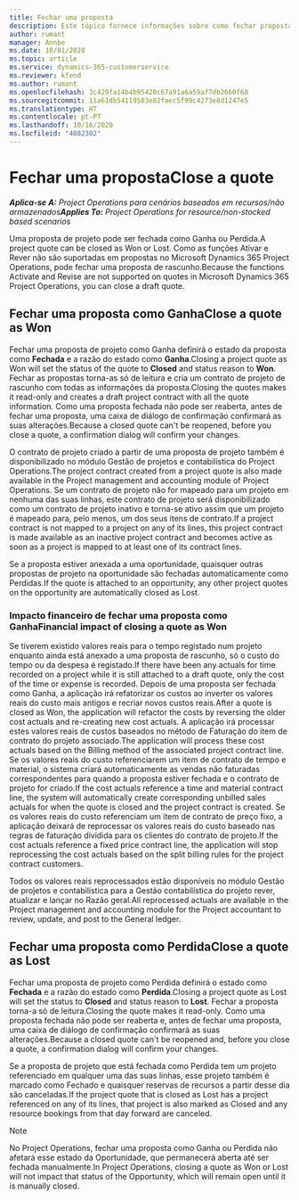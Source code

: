 ```yaml
---
title: Fechar uma proposta
description: Este tópico fornece informações sobre como fechar propostas no Project Operations.
author: rumant
manager: Annbe
ms.date: 10/01/2020
ms.topic: article
ms.service: dynamics-365-customerservice
ms.reviewer: kfend
ms.author: rumant
ms.openlocfilehash: 3c429fa14b4b95420c67a91a6a59af7db2660f68
ms.sourcegitcommit: 11a61db54119503e82faec5f99c4273e8d1247e5
ms.translationtype: HT
ms.contentlocale: pt-PT
ms.lasthandoff: 10/16/2020
ms.locfileid: "4082302"
---
```

# <a name="close-a-quote"></a><span data-ttu-id="54e93-103">Fechar uma proposta</span><span class="sxs-lookup"><span data-stu-id="54e93-103">Close a quote</span></span>

<span data-ttu-id="54e93-104">_**Aplica-se A:** Project Operations para cenários baseados em recursos/não armazenados_</span><span class="sxs-lookup"><span data-stu-id="54e93-104">_**Applies To:** Project Operations for resource/non-stocked based scenarios_</span></span>

<span data-ttu-id="54e93-105">Uma proposta de projeto pode ser fechada como Ganha ou Perdida.</span><span class="sxs-lookup"><span data-stu-id="54e93-105">A project quote can be closed as Won or Lost.</span></span> <span data-ttu-id="54e93-106">Como as funções Ativar e Rever não são suportadas em propostas no Microsoft Dynamics 365 Project Operations, pode fechar uma proposta de rascunho.</span><span class="sxs-lookup"><span data-stu-id="54e93-106">Because the functions Activate and Revise are not supported on quotes in Microsoft Dynamics 365 Project Operations, you can close a draft quote.</span></span>

## <a name="close-a-quote-as-won"></a><span data-ttu-id="54e93-107">Fechar uma proposta como Ganha</span><span class="sxs-lookup"><span data-stu-id="54e93-107">Close a quote as Won</span></span>

<span data-ttu-id="54e93-108">Fechar uma proposta de projeto como Ganha definirá o estado da proposta como **Fechada** e a razão do estado como **Ganha**.</span><span class="sxs-lookup"><span data-stu-id="54e93-108">Closing a project quote as Won will set the status of the quote to **Closed** and status reason to **Won**.</span></span> <span data-ttu-id="54e93-109">Fechar as propostas torna-as só de leitura e cria um contrato de projeto de rascunho com todas as informações da proposta.</span><span class="sxs-lookup"><span data-stu-id="54e93-109">Closing the quotes makes it read-only and creates a draft project contract with all the quote information.</span></span> <span data-ttu-id="54e93-110">Como uma proposta fechada não pode ser reaberta, antes de fechar uma proposta, uma caixa de diálogo de confirmação confirmará as suas alterações.</span><span class="sxs-lookup"><span data-stu-id="54e93-110">Because a closed quote can't be reopened, before you close a quote, a confirmation dialog will confirm your changes.</span></span>

<span data-ttu-id="54e93-111">O contrato de projeto criado a partir de uma proposta de projeto também é disponibilizado no módulo Gestão de projetos e contabilística do Project Operations.</span><span class="sxs-lookup"><span data-stu-id="54e93-111">The project contract created from a project quote is also made available in the Project management and accounting module of Project Operations.</span></span> <span data-ttu-id="54e93-112">Se um contrato de projeto não for mapeado para um projeto em nenhuma das suas linhas, este contrato de projeto será disponibilizado como um contrato de projeto inativo e torna-se ativo assim que um projeto é mapeado para, pelo menos, um dos seus itens de contrato.</span><span class="sxs-lookup"><span data-stu-id="54e93-112">If a project contract is not mapped to a project on any of its lines, this project contract is made available as an inactive project contract and becomes active as soon as a project is mapped to at least one of its contract lines.</span></span>

<span data-ttu-id="54e93-113">Se a proposta estiver anexada a uma oportunidade, quaisquer outras propostas de projeto na oportunidade são fechadas automaticamente como Perdidas.</span><span class="sxs-lookup"><span data-stu-id="54e93-113">If the quote is attached to an opportunity, any other project quotes on the opportunity are automatically closed as Lost.</span></span>

### <a name="financial-impact-of-closing-a-quote-as-won"></a><span data-ttu-id="54e93-114">Impacto financeiro de fechar uma proposta como Ganha</span><span class="sxs-lookup"><span data-stu-id="54e93-114">Financial impact of closing a quote as Won</span></span>

<span data-ttu-id="54e93-115">Se tiverem existido valores reais para o tempo registado num projeto enquanto ainda está anexado a uma proposta de rascunho, só o custo do tempo ou da despesa é registado.</span><span class="sxs-lookup"><span data-stu-id="54e93-115">If there have been any actuals for time recorded on a project while it is still attached to a draft quote, only the cost of the time or expense is recorded.</span></span> <span data-ttu-id="54e93-116">Depois de uma proposta ser fechada como Ganha, a aplicação irá refatorizar os custos ao inverter os valores reais do custo mais antigos e recriar novos custos reais.</span><span class="sxs-lookup"><span data-stu-id="54e93-116">After a quote is closed as Won, the application will refactor the costs by reversing the older cost actuals and re-creating new cost actuals.</span></span> <span data-ttu-id="54e93-117">A aplicação irá processar estes valores reais de custos baseados no método de Faturação do item de contrato do projeto associado.</span><span class="sxs-lookup"><span data-stu-id="54e93-117">The application will process these cost actuals based on the Billing method of the associated project contract line.</span></span> <span data-ttu-id="54e93-118">Se os valores reais do custo referenciarem um item de contrato de tempo e material, o sistema criará automaticamente as vendas não faturadas correspondentes para quando a proposta estiver fechada e o contrato de projeto for criado.</span><span class="sxs-lookup"><span data-stu-id="54e93-118">If the cost actuals reference a time and material contract line, the system will automatically create corresponding unbilled sales actuals for when the quote is closed and the project contract is created.</span></span> <span data-ttu-id="54e93-119">Se os valores reais do custo referenciam um item de contrato de preço fixo, a aplicação deixará de reprocessar os valores reais do custo baseado nas regras de faturação dividida para os clientes do contrato de projeto.</span><span class="sxs-lookup"><span data-stu-id="54e93-119">If the cost actuals reference a fixed price contract line, the application will stop reprocessing the cost actuals based on the split billing rules for the project contract customers.</span></span>

<span data-ttu-id="54e93-120">Todos os valores reais reprocessados estão disponíveis no módulo Gestão de projetos e contabilística para a Gestão contabilística do projeto rever, atualizar e lançar no Razão geral.</span><span class="sxs-lookup"><span data-stu-id="54e93-120">All reprocessed actuals are available in the Project management and accounting module for the Project accountant to review, update, and post to the General ledger.</span></span> 

## <a name="close-a-quote-as-lost"></a><span data-ttu-id="54e93-121">Fechar uma proposta como Perdida</span><span class="sxs-lookup"><span data-stu-id="54e93-121">Close a quote as Lost</span></span>

<span data-ttu-id="54e93-122">Fechar uma proposta de projeto como Perdida definirá o estado como **Fechada** e a razão do estado como **Perdida**.</span><span class="sxs-lookup"><span data-stu-id="54e93-122">Closing a project quote as Lost will set the status to **Closed** and status reason to **Lost**.</span></span> <span data-ttu-id="54e93-123">Fechar a proposta torna-a só de leitura.</span><span class="sxs-lookup"><span data-stu-id="54e93-123">Closing the quote makes it read-only.</span></span> <span data-ttu-id="54e93-124">Como uma proposta fechada não pode ser reaberta e, antes de fechar uma proposta, uma caixa de diálogo de confirmação confirmará as suas alterações.</span><span class="sxs-lookup"><span data-stu-id="54e93-124">Because a closed quote can't be reopened and, before you close a quote, a confirmation dialog will confirm your changes.</span></span>

<span data-ttu-id="54e93-125">Se a proposta de projeto que está fechada como Perdida tem um projeto referenciado em qualquer uma das suas linhas, esse projeto também é marcado como Fechado e quaisquer reservas de recursos a partir desse dia são canceladas.</span><span class="sxs-lookup"><span data-stu-id="54e93-125">If the project quote that is closed as Lost has a project referenced on any of its lines, that project is also marked as Closed and any resource bookings from that day forward are canceled.</span></span>

> [!NOTE]
> <span data-ttu-id="54e93-126">No Project Operations, fechar uma proposta como Ganha ou Perdida não afetará esse estado da Oportunidade, que permanecerá aberta até ser fechada manualmente.</span><span class="sxs-lookup"><span data-stu-id="54e93-126">In Project Operations, closing a quote as Won or Lost will not impact that status of the Opportunity, which will remain open until it is manually closed.</span></span>
